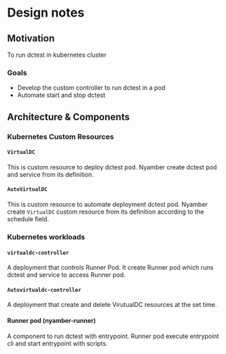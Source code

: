 # Design notes

## Motivation

To run dctest in kubernetes cluster

### Goals

- Develop the custom controller to run dctest in a pod
- Automate start and stop dctest

## Architecture & Components

### Kubernetes Custom Resources

#### `VirtualDC`

This is custom resource to deploy dctest pod.
Nyamber create dctest pod and service from its definition.

#### `AutoVirtualDC`

This is custom resource to automate deployment dctest pod.
Nyamber create `VirtualDC` custom resource from its definition according to the schedule field.


### Kubernetes workloads

#### `virtualdc-controller`

A deployment that controls Runner Pod.
It create Runner pod which runs dctest and service to access Runner pod.

#### `Autovirtualdc-controller`

A deployment that create and delete VirutualDC resources at the set time.

#### Runner pod (nyamber-runner)

A component to run dctest with entrypoint.
Runner pod execute entrypoint cli and start entrypoint with scripts.
